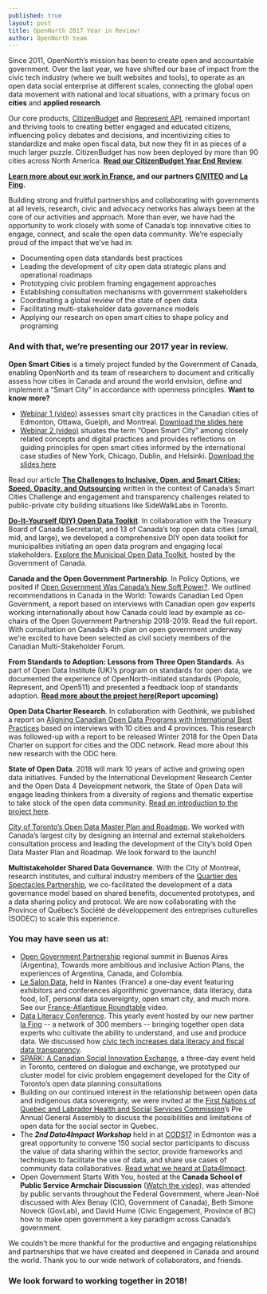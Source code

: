 ```yaml
---
published: true
layout: post
title: OpenNorth 2017 Year in Review!
author: OpenNorth team
---
```

Since 2011, OpenNorth’s mission has been to create open and accountable government. Over the last year, we have shifted our base of impact from the civic tech industry (where we built websites and tools), to operate as an open data social enterprise at different scales, connecting the global open data movement with national and local situations, with a primary focus on **cities** and **applied research**. 

Our core products, [CitizenBudget](http://www.citizenbudget.com/) and [Represent API](https://represent.opennorth.ca/), remained important and thriving tools to creating better engaged and educated citizens, influencing policy debates and decisions, and incentivizing cities to standardize and make open fiscal data, but now they fit in as pieces of a much larger puzzle. CitizenBudget has now been deployed by more than 90 cities across North America. **[Read our CitizenBudget Year End Review](http://www.opennorth.ca/2017/12/19/leading-the-way-budget-engagement-2017.html)**. 

**[Learn more about our work in France](http://www.nordouvert.ca/2017/12/19/budget-citoyen-en-france.html), and our partners [CIVITEO](http://civiteo.fr/) and [La Fing](http://fing.org/?lang=fr).**

Building strong and fruitful partnerships and collaborating with governments at all levels, research, civic and advocacy networks has always been at the core of our activities and approach. More than ever, we have had the opportunity to work closely with some of Canada’s top innovative cities to engage, connect, and scale the open data community. We’re especially proud of the impact that we’ve had in: 

- Documenting open data standards best practices
- Leading the development of city open data strategic plans and operational roadmaps
- Prototyping civic problem framing engagement approaches
- Establishing consultation mechanisms with government stakeholders
- Coordinating a global review of the state of open data 
- Facilitating multi-stakeholder data governance models 
- Applying our research on open smart cities to shape policy and programing


### And with that, we’re presenting our 2017 year in review.

**Open Smart Cities** is a timely project funded by the Government of Canada, enabling OpenNorth and its team of researchers to document and critically assess how cities in Canada and around the world envision, define and implement a “Smart City” in accordance with openness principles. **Want to know more?**
- [Webinar 1 (video)](https://gts-ee.webex.com/ec3100/eventcenter/recording/recordAction.do?theAction=poprecord&siteurl=gts-ee&entappname=url3100&internalRecordTicket=4832534b00000004fb51bcdacec732008c933b37c2cad871a02dcae91abb9ea80b957e20aaa23ab6&renewticket=0&isurlact=true&format=short&rnd=8673760422&RCID=72ee3738d6cc4fb1ab87c1f4944be50d&rID=901086&needFilter=false&recordID=901086&apiname=lsr.php&AT=pb&actappname=ec3100&&SP=EC&entactname=%2FnbrRecordingURL.do&actname=%2Feventcenter%2Fframe%2Fg.do) assesses smart city practices in the Canadian cities of Edmonton, Ottawa, Guelph, and Montreal. [Download the slides here](https://drive.google.com/file/d/0B739vUevKlPgX1ZTSjJZMjZabDg/view) 
- [Webinar 2 (video)](https://vimeo.com/247378746) situates the term “Open Smart City” among closely related concepts and digital practices and provides reflections on guiding principles for open smart cities informed by the international case studies of New York, Chicago, Dublin, and Helsinki. [Download the slides here](https://drive.google.com/file/d/1PI8Vid_V-XeBJWujUaxZxUP6Gf4b2jXj/view)

Read our article **[The Challenges to Inclusive, Open, and Smart Cities: Speed, Opacity, and Outsourcing](https://medium.com/@jeannoe/the-challenges-to-inclusive-open-and-smart-cities-speed-opacity-and-outsourcing-49ccceb45552)** written in the context of Canada’s Smart Cities Challenge and engagement and transparency challenges related to public-private city building situations like SideWalkLabs in Toronto.

**[Do-It-Yourself (DIY) Open Data Toolkit](http://open.canada.ca/en/do-it-yourself-open-data-toolkit)**. In collaboration with the Treasury Board of Canada Secretariat, and 13 of Canada’s top open data cities (small, mid, and large), we developed a comprehensive DIY open data toolkit for municipalities initiating an open data program and engaging local stakeholders. [Explore the Municipal Open Data Toolkit](http://open.canada.ca/en/do-it-yourself-open-data-toolkit), hosted by the Government of Canada.

**Canada and the Open Government Partnership**. In Policy Options, we posited if [Open Government Was Canada’s New Soft Power?](http://policyoptions.irpp.org/magazines/november-2017/open-government-canadas-new-soft-power/). We outlined recommendations in Canada in the World: Towards Canadian Led Open Government, a report based on interviews with Canadian open gov experts working internationally about how Canada could lead by example as co-chairs of the Open Government Partnership 2018-2019. Read the full report. With consultation on Canada’s 4th plan on open government underway we’re excited to have been selected as civil society members of the Canadian Multi-Stakeholder Forum. 

**From Standards to Adoption: Lessons from Three Open Standards**. As part of Open Data Institute (UK)’s program on standards for open data, we documented the experience of OpenNorth-initiated standards (Popolo, Represent, and Open511) and presented a feedback loop of standards adoption. [**Read more about the project here**](http://www.opennorth.ca/2017/12/21/from-development-to-adoption-lessons-from-three-open-standards.html)**(Report upcoming)**

**Open Data Charter Research**. In collaboration with Geothink, we published a report on [Aligning Canadian Open Data Programs with International Best Practices](http://www.opennorth.ca/2017/01/30/final-report-aligning-canadian-open-data-programs-with-international-best-practices.html) based on interviews with 10 cities and 4 provinces. This research was followed-up with a report to be released Winter 2018 for the Open Data Charter on support for cities and the ODC network. Read more about this new research with the ODC here.

**State of Open Data**. 2018 will mark 10 years of active and growing open data initiatives. Funded by the International Development Research Center and the Open Data 4 Development network, the State of Open Data will engage leading thinkers from a diversity of regions and thematic expertise to take stock of the open data community. [Read an introduction to the project here](http://www.opennorth.ca/2017/10/31/introducing-the-state-of-open-data.html).

[City of Toronto’s Open Data Master Plan and Roadmap](https://www.toronto.ca/city-government/data-research-maps/open-data/open-data-master-plan/). We worked with Canada’s largest city by designing an internal and external stakeholders consultation process and leading the development of the City’s bold Open Data Master Plan and Roadmap. We look forward to the launch! 

**Multistakeholder Shared Data Governance**. With the City of Montreal, research institutes, and cultural industry members of the [Quartier des Spectacles Partnership](http://www.quartierdesspectacles.com/en/), we co-facilitated the development of a data governance model based on shared benefits, documented prototypes, and a data sharing policy and protocol. We are now collaborating with the Province of Québec’s Société de développement des entreprises culturelles (SODEC) to scale this experience. 

### You may have seen us at:

- [Open Government Partnership](https://www.opengovpartnership.org/countries/canada) regional summit in Buenos Aires (Argentina), Towards more ambitious and inclusive Action Plans, the experiences of Argentina, Canada, and Colombia. 
- [Le Salon Data](https://salondata.fr/), held in Nantes (France) a one-day event featuring exhibitors and conferences algorithmic governance, data literacy, data food, IoT, personal data sovereignty, open smart city, and much more. See our [France-Atlantique Roundtable](https://www.youtube.com/watch?v=Hvgh3Z71xEI) video. 
- [Data Literacy Conference](http://dataliteracyconference.net/2017/). This yearly event hosted by our new partner [la Fing](http://fing.org/?lang=en) -- a network of 300 members -- bringing together open data experts who cultivate the ability to understand, and use and produce data. We discussed how [civic tech increases data literacy and fiscal data transparency](https://www.youtube.com/watch?v=7KQuiM6XdcI). 
- [SPARK: A Canadian Social Innovation Exchange](https://www.canadasocialinnovation.com/), a three-day event held in Toronto, centered on dialogue and exchange, we prototyped our cluster model for civic problem engagement developed for the City of Toronto’s open data planning consultations
- Building on our continued interest in the relationship between open data and indigenous data sovereignty, we were invited at the [First Nations of Quebec and Labrador Health and Social Services Commission](https://www.cssspnql.com/en/fnqlhssc)’s Pre Annual General Assembly to discuss the possibilities and limitations of open data for the social sector in Quebec. 
- The _**2nd Data4Impact Workshop**_ held in at [CODS17](http://opendatasummit.ca/) in Edmonton was a great opportunity to convene 150 social sector participants to discuss the value of data sharing within the sector, provide frameworks and techniques to facilitate the use of data, and share use cases of community data collaboratives. [Read what we heard at Data4Impact](https://drive.google.com/file/d/0B739vUevKlPgQ1ZHeDlyLWo1RjA/view). 
- Open Government Starts With You, hosted at the **Canada School of Public Service Armchair Discussion** ([Watch the video](http://www.csps-efpc.gc.ca/events/air/arc/2017-eng.aspx#a20170412)), was attended by public servants throughout the Federal Government, where Jean-Noé discussed with Alex Benay (CIO, Government of Canada), Beth Simone Noveck (GovLab), and David Hume (Civic Engagement, Province of BC) how to make open government a key paradigm across Canada’s government.


We couldn’t be more thankful for the productive and engaging relationships and partnerships that we have created and deepened in Canada and around the world. Thank you to our wide network of collaborators, and friends. 

### We look forward to working together in 2018!
